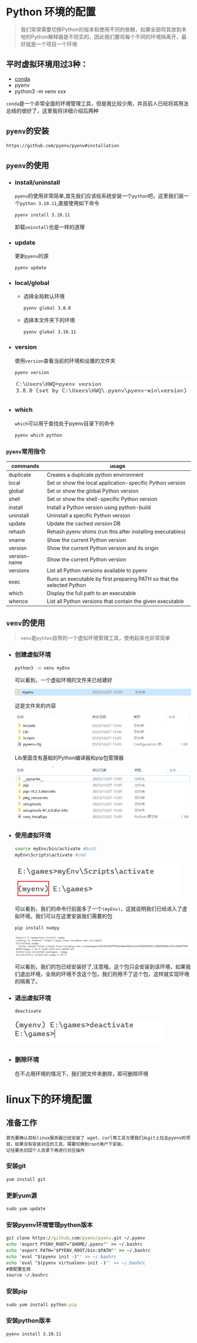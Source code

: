 # Python 环境的配置
> 我们常常需要切换Python的版本和使用不同的依赖，如果全部将其放到本地的Python解释器是不现实的，因此我们要将每个不同的环境隔离开，最好就是一个项目一个环境

## 平时虚拟环境用过3种：
* [conda](https://zhuanlan.zhihu.com/p/638540652)
* pyenv
* python3 -m venv xxx
  
`conda`是一个非常全面的环境管理工具，但是我比较少用，并且前人已经将其用法总结的很好了，这里我将详细介绍后两种
## `pyenv`的安装
```cmd
https://github.com/pyenv/pyenv#installation
```

## `pyenv`的使用

* ### install/uninstall
     `pyenv`的使用非常简单,首先我们应该给系统安装一个`python`吧，这里我们装一个`python 3.10.11`,直接使用如下命令  
    
    ```cmd 
    pyenv install 3.10.11 
    ```
    卸载`uninstall`也是一样的道理
* ### update
    更新`pyenv`的源
    ```cmd  
    pyenv update
    ```
* ### local/global
  - 选择全局默认环境
    ```cmd
    pyenv global 3.8.0 
    ```
  - 选择本文件夹下的环境
    ```cmd
    pyenv global 3.10.11
    ```
* ### version
  使用`version`查看当前的环境和设置的文件夹
  ```cmd 
  pyenv version
  ```
  ![env1](./img/env_version.png)
* ### which
    `which`可以用于查找处于pyenv目录下的命令
    ```cmd
    pyenv which python
    ```
### `pyenv`常用指令
|commands|usage|
|----|----|
|duplicate|Creates a duplicate python environment|
|local|Set or show the local application-specific Python version|
|global|Set or show the global Python version|
|shell|Set or show the shell-specific Python version|
|install|Install a Python version using python-build|
|uninstall|Uninstall a specific Python version|
|update|Update the cached version DB|
|rehash|Rehash pyenv shims (run this after installing executables)|
|vname|Show the current Python version|
|version|Show the current Python version and its origin|
|version-name|Show the current Python version|
|versions|List all Python versions available to pyenv|
|exec|Runs an executable by first preparing PATH so that the selected Python|
|which|Display the full path to an executable|
|whence|List all Python versions that contain the given executable|

## `venv`的使用
> `venv`是`python`自带的一个虚拟环境管理工具，使用起来也非常简单
* ### 创建虚拟环境
    ```cmd
    python3 -m venv myEnv
    ```
    可以看到，一个虚拟环境的文件夹已经建好

    ![venv1](./img/venv-create1.png)

    这是文件夹的内容

    ![venv1](./img/venv-create.png)

    Lib里面含有基础的Python编译器和pip包管理器

    ![venv1](./img/venv-create2.png)
  
* ### 使用虚拟环境
    ```bash
    source myEnv/bin/activate #bash
    myEnv\Scripts\activate #cmd
    ```

    ![venv1](./img/venv-use.png)

    可以看到，我们的命令行前面多了一个`(myEnv)`，这就说明我们已经进入了虚拟环境，我们可以在这里安装我们需要的包

    ```cmd
    pip install numpy
    ```

    ![venv1](./img/venv-use2.png)
    
    可以看到，我们的包已经安装好了,注意哦，这个包只会安装到该环境，如果我们退出环境，全局的环境不含这个包，我们则用不了这个包，这样就实现环境的隔离了。

* ### 退出虚拟环境
    ```cmd
    deactivate
    ```
    ![venv1](./img/venv-exit.png)

* ### 删除环境
    在不占用环境的情况下，我们把文件夹删除，即可删除环境
  
# linux下的环境配置
## 准备工作
```
首先要确认目标linux服务器已经安装了 wget，curl等工具方便我们从git上拉去pyenv的项目，如果没有安装对应的工具，需要切换到root用户下安装。
记住要先切回个人目录下再进行对应操作
```

### 安装git
```cmd
yum install git
```

### 更新yum源
```cmd
sudo yum update
```

### 安装pyenv环境管理python版本
```cmd
git clone https://github.com/pyenv/pyenv.git ~/.pyenv
echo 'export PYENV_ROOT="$HOME/.pyenv"' >> ~/.bashrc
echo 'export PATH="$PYENV_ROOT/bin:$PATH"' >> ~/.bashrc
echo 'eval "$(pyenv init -)"' >> ~/.bashrc
echo 'eval "$(pyenv virtualenv-init -)"' >> ~/.bashrc
#使配置生效
source ~/.bashrc
```

### 安装pip
```cmd
sudo yum install python-pip
```

### 安装python版本
```cmd
pyenv install 3.10.11
```